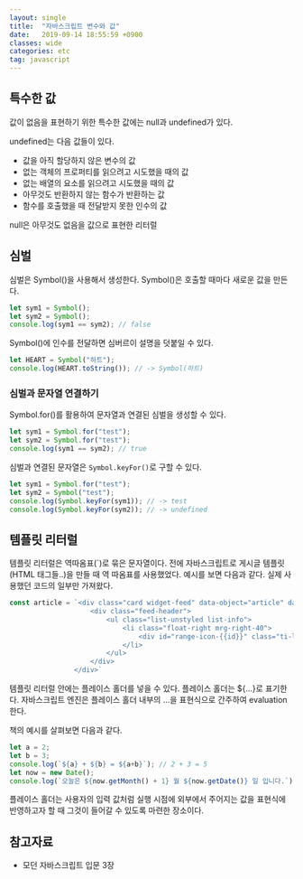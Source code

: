 ```yaml
---
layout: single
title:  "자바스크립트 변수와 값"
date:   2019-09-14 18:55:59 +0900
classes: wide
categories: etc
tag: javascript
---
```


## 특수한 값

값이 없음을 표현하기 위한 특수한 값에는 null과 undefined가 있다.

undefined는 다음 값들이 있다.

- 값을 아직 할당하지 않은 변수의 값
- 없는 객체의 프로퍼티를 읽으려고 시도했을 때의 값
- 없는 배열의 요소를 읽으려고 시도했을 때의 값
- 아무것도 반환하지 않는 함수가 반환하는 값
- 함수를 호출했을 때 전달받지 못한 인수의 값

null은 아무것도 없음을 값으로 표현한 리터럴

## 심벌

심벌은 Symbol()을 사용해서 생성한다. Symbol()은 호출할 때마다 새로운 값을 만든다.

```javascript
let sym1 = Symbol();
let sym2 = Symbol();
console.log(sym1 == sym2); // false
```

Symbol()에 인수를 전달하면 심버르이 설명을 덧붙일 수 있다.

```javascript
let HEART = Symbol("하트");
console.log(HEART.toString()); // -> Symbol(하트)
```

### 심벌과 문자열 연결하기

Symbol.for()를 활용하여 문자열과 연결된 심벌을 생성할 수 있다.

```javascript
let sym1 = Symbol.for("test");
let sym2 = Symbol.for("test");
console.log(sym1 == sym2); // true
```

심벌과 연결된 문자열은 `Symbol.keyFor()`로 구할 수 있다.

```javascript
let sym1 = Symbol.for("test");
let sym2 = Symbol("test");
console.log(Symbol.keyFor(sym1)); // -> test
console.log(Symbol.keyFor(sym2)); // -> undefined
```

## 템플릿 리터럴

템플릿 리터럴은 역따옴표(\`)로 묶은 문자열이다. 전에 자바스크립트로 게시글 템플릿(HTML 태그들..)을 만들 때 역 따옴표를 사용했었다. 예시를 보면 다음과 같다. 실제 사용했던 코드의 일부만 가져왔다.

```javascript
const article = `<div class="card widget-feed" data-object="article" data-article-id="{{id}}">
                    <div class="feed-header">
                        <ul class="list-unstyled list-info">
                            <li class="float-right mrg-right-40">
                                <div id="range-icon-{{id}}" class="ti-lock font-size-20"></div>
                            </li>
                        </ul>
                    </div>
                </div>`
```

템플릿 리터럴 안에는 플레이스 홀더를 넣을 수 있다. 플레이스 홀더는 ${...}로 표기한다. 자바스크립트 엔진은 플레이스 홀더 내부의 ...을 표현식으로 간주하여 evaluation 한다.

책의 예시를 살펴보면 다음과 같다.

```javascript
let a = 2;
let b = 3;
console.log(`${a} + ${b} = ${a+b}`); // 2 + 3 = 5
let now = new Date();
console.log(`오늘은 ${now.getMonth() + 1} 월 ${now.getDate()} 일 입니다.`); // 오늘은 9월 13일입니다.
```

플레이스 홀더는 사용자의 입력 값처럼 실행 시점에 외부에서 주어지는 값을 표현식에 반영하고자 할 때 그것이 들어갈 수 있도록 마련한 장소이다.

## 참고자료

- 모던 자바스크립트 입문 3장
